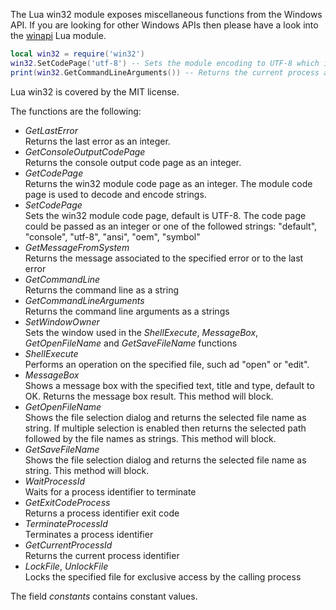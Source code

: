 The Lua win32 module exposes miscellaneous functions from the Windows API.
If you are looking for other Windows APIs then please have a look into the [winapi](https://github.com/stevedonovan/winapi) Lua module.

```lua
local win32 = require('win32')
win32.SetCodePage('utf-8') -- Sets the module encoding to UTF-8 which is the default
print(win32.GetCommandLineArguments()) -- Returns the current process arguments as strings
```

Lua win32 is covered by the MIT license.

The functions are the following:
* _GetLastError_  
Returns the last error as an integer.
* _GetConsoleOutputCodePage_  
Returns the console output code page as an integer.
* _GetCodePage_  
Returns the win32 module code page as an integer.
The module code page is used to decode and encode strings.
* _SetCodePage_  
Sets the win32 module code page, default is UTF-8.
The code page could be passed as an integer or one of the followed strings: "default", "console", "utf-8", "ansi", "oem", "symbol"
* _GetMessageFromSystem_  
Returns the message associated to the specified error or to the last error
* _GetCommandLine_  
Returns the command line as a string
* _GetCommandLineArguments_  
Returns the command line arguments as a strings
* _SetWindowOwner_  
Sets the window used in the _ShellExecute_, _MessageBox_, _GetOpenFileName_ and _GetSaveFileName_ functions
* _ShellExecute_  
Performs an operation on the specified file, such ad "open" or "edit".
* _MessageBox_  
Shows a message box with the specified text, title and type, default to OK. Returns the message box result. This method will block.
* _GetOpenFileName_  
Shows the file selection dialog and returns the selected file name as string.
If multiple selection is enabled then returns the selected path followed by the file names as strings. This method will block.
* _GetSaveFileName_  
Shows the file selection dialog and returns the selected file name as string. This method will block.
* _WaitProcessId_  
Waits for a process identifier to terminate
* _GetExitCodeProcess_  
Returns a process identifier exit code
* _TerminateProcessId_  
Terminates a process identifier
* _GetCurrentProcessId_  
Returns the current process identifier
* _LockFile_, _UnlockFile_  
Locks the specified file for exclusive access by the calling process

The field _constants_ contains constant values.
